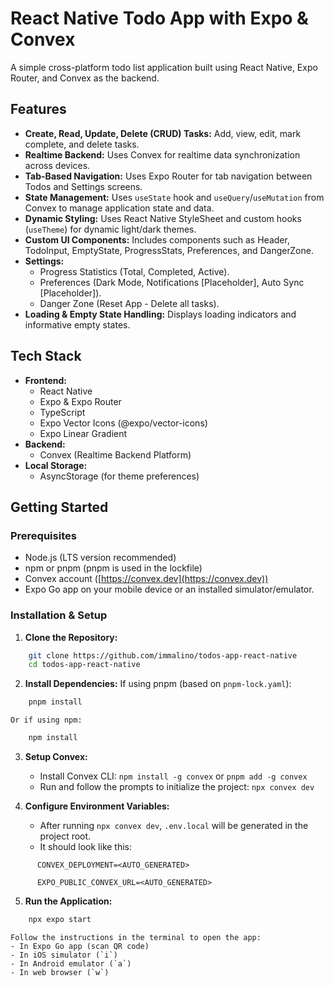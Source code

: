 # React Native Todo App with Expo & Convex

A simple cross-platform todo list application built using React Native, Expo Router, and Convex as the backend.

## Features

- **Create, Read, Update, Delete (CRUD) Tasks:** Add, view, edit, mark complete, and delete tasks.
- **Realtime Backend:** Uses Convex for realtime data synchronization across devices.
- **Tab-Based Navigation:** Uses Expo Router for tab navigation between Todos and Settings screens.
- **State Management:** Uses `useState` hook and `useQuery`/`useMutation` from Convex to manage application state and data.
- **Dynamic Styling:** Uses React Native StyleSheet and custom hooks (`useTheme`) for dynamic light/dark themes.
- **Custom UI Components:** Includes components such as Header, TodoInput, EmptyState, ProgressStats, Preferences, and DangerZone.
- **Settings:**
  - Progress Statistics (Total, Completed, Active).
  - Preferences (Dark Mode, Notifications [Placeholder], Auto Sync [Placeholder]).
  - Danger Zone (Reset App - Delete all tasks).
- **Loading & Empty State Handling:** Displays loading indicators and informative empty states.

## Tech Stack

- **Frontend:**
  - React Native
  - Expo & Expo Router
  - TypeScript
  - Expo Vector Icons (@expo/vector-icons)
  - Expo Linear Gradient
- **Backend:**
  - Convex (Realtime Backend Platform)
- **Local Storage:**
  - AsyncStorage (for theme preferences)

## Getting Started

### Prerequisites

- Node.js (LTS version recommended)
- npm or pnpm (pnpm is used in the lockfile)
- Convex account ([https://convex.dev](https://convex.dev))
- Expo Go app on your mobile device or an installed simulator/emulator.

### Installation & Setup

1.  **Clone the Repository:**

```bash
    git clone https://github.com/immalino/todos-app-react-native
    cd todos-app-react-native
```

2.  **Install Dependencies:**
    If using pnpm (based on `pnpm-lock.yaml`):

```bash
    pnpm install
```

    Or if using npm:

```bash
    npm install
```

3.  **Setup Convex:**
    - Install Convex CLI: `npm install -g convex` or `pnpm add -g convex`
    - Run and follow the prompts to initialize the project: `npx convex dev`

4.  **Configure Environment Variables:**
    - After running `npx convex dev`, `.env.local` will be generated in the project root.
    - It should look like this:

```env
      CONVEX_DEPLOYMENT=<AUTO_GENERATED>

      EXPO_PUBLIC_CONVEX_URL=<AUTO_GENERATED>
```

5.  **Run the Application:**

```bash
    npx expo start
```

    Follow the instructions in the terminal to open the app:
    - In Expo Go app (scan QR code)
    - In iOS simulator (`i`)
    - In Android emulator (`a`)
    - In web browser (`w`)
